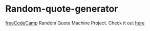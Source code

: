 # Random-quote-generator
<a href="https://freecodecamp.org">freeCodeCamp</a> Random Quote Machine Project.
Check it out <a href="https://bgopikrishna.github.io/Random-quote-generator/index.html" target="_blank">here</a>
